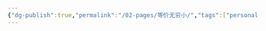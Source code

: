 ```yaml
---
{"dg-publish":true,"permalink":"/02-pages/等价无穷小/","tags":["personal/blog","math/高等数学/极限"]}
---
```


